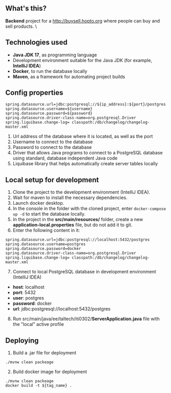 ## What's this?
**Backend** project for a http://buysell.hopto.org where people can buy and sell products. \

## Technologies used
- **Java JDK 17**, as programming language
- Development environment suitable for the Java JDK (for example, **IntelliJ IDEA**)
- **Docker**, to run the database locally
- **Maven**, as a framework for automating project builds


## Config properties

```
spring.datasource.url=jdbc:postgresql://${ip_address}:${port}/postgres
spring.datasource.username=${username}
spring.datasource.password=${password}
spring.datasource.driver-class-name=org.postgresql.Driver
spring.liquibase.change-log= classpath:/db/changelog/changelog-master.xml
```

1. Url address of the database where it is located, as well as the port
2. Username to connect to the database
3. Password to connect to the database
4. Driver that allows Java programs to connect to a PostgreSQL database using standard, database independent Java code
5. Liquibase library that helps automatically create server tables locally

## Local setup for development
1. Clone the project to the development environment (IntelliJ IDEA).
2. Wait for maven to install the necessary dependencies.
3. Launch docker desktop.
4. In the console in the folder with the cloned project, enter ```docker-compose up -d``` to start the database locally.
5. In the project in the **src/main/resources/** folder, create a new **application-local.properties** file, but do not add it to git.
6. Enter the following content in it:
```
spring.datasource.url=jdbc:postgresql://localhost:5432/postgres
spring.datasource.username=postgres
spring.datasource.password=docker
spring.datasource.driver-class-name=org.postgresql.Driver
spring.liquibase.change-log= classpath:/db/changelog/changelog-master.xml
```
7. Connect to local PostgreSQL database in development environment (IntelliJ IDEA)
- **host**: localhost
- **port**: 5432
- **user**: postgres
- **password**: docker
- **url**: jdbc:postgresql://localhost:5432/postgres
8. Run src/main/java/ee/taltech/iti0302/**ServerApplication.java** file with the "local" active profile

## Deploying
1. Build a .jar file for deployment 
```
./mvnw clean packeage
```
2. Build docker image for deployment 
```
./mvnw clean packeage
docker build -t ${tag_name} .
```
